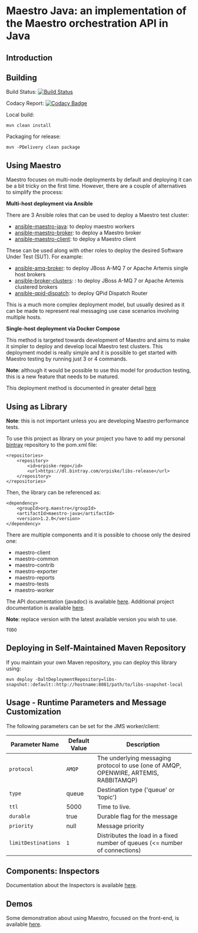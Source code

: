 Maestro Java: an implementation of the Maestro orchestration API in Java
============


Introduction
----


Building
----
Build Status: [![Build Status](https://travis-ci.org/maestro-performance/maestro-java.svg?branch=devel)](https://travis-ci.org/maestro-performance/maestro-java)

Codacy Report: [![Codacy Badge](https://api.codacy.com/project/badge/Grade/ddaacf55e38140bb82aa15f02f158164)](https://www.codacy.com/app/orpiske/maestro-java?utm_source=github.com&amp;utm_medium=referral&amp;utm_content=orpiske/maestro-java&amp;utm_campaign=Badge_Grade)


Local build:
```
mvn clean install
```

Packaging for release:

```
mvn -PDelivery clean package
```


Using Maestro
----

Maestro focuses on multi-node deployments by default and deploying it can be a bit tricky
on the first time. However, there are a couple of alternatives to simplify the process:

**Multi-host deployment via Ansible**

There are 3 Ansible roles that can be used to deploy a Maestro test cluster: 
* [ansible-maestro-java](https://github.com/msgqe/ansible-maestro-java): to deploy maestro workers
* [ansible-maestro-broker](https://github.com/msgqe/ansible-maestro-broker): to deploy a Maestro broker
* [ansible-maestro-client](https://github.com/msgqe/ansible-maestro-client): to deploy a Maestro client

These can be used along with other roles to deploy the desired Software Under Test (SUT). 
For example:
* [ansible-amq-broker](https://github.com/msgqe/ansible-amq-broker): to deploy JBoss A-MQ 7 or Apache Artemis single host brokers
* [ansible-broker-clusters](https://github.com/msgqe/ansible-broker-clusters): : to deploy JBoss A-MQ 7 or Apache Artemis clustered brokers
* [ansible-qpid-dispatch](https://github.com/rh-messaging-qe/ansible-qpid-dispatch): to deploy QPid Dispatch Router

This is a much more complex deployment model, but usually desired as it can be made to 
represent real messaging use case scenarios involving multiple hosts.

**Single-host deployment via Docker Compose**

This method is targeted towards development of Maestro and aims to make it simpler to 
deploy and develop local Maestro test clusters. This deployment model is really simple and
it is possible to get started with Maestro testing by running just 3 or 4 commands.

**Note**: although it would be possible to use this model for production testing, this is 
a new feature that needs to be matured.  

This deployment method is documented in greater detail [here](extra/docker-compose/maestro)


Using as Library
----

**Note**: this is not important unless you are developing Maestro performance tests.


To use this project as library on your project you have to add my personal 
[bintray](https://bintray.com/orpiske/libs-release/) repository to the pom.xml
file:

```
<repositories>
    <repository>
        <id>orpiske-repo</id>
        <url>https://dl.bintray.com/orpiske/libs-release</url>
    </repository>
</repositories>
```

Then, the library can be referenced as: 
```
<dependency>
    <groupId>org.maestro</groupId>
    <artifactId>maestro-java</artifactId>
    <version>1.2.0</version>
</dependency>
```

There are multiple components and it is possible to choose only the desired one: 

* maestro-client
* maestro-common
* maestro-contrib
* maestro-exporter
* maestro-reports
* maestro-tests
* maestro-worker

The API documentation (javadoc) is available [here](http://www.orpiske.net/files/javadoc/maestro-java-1.2/apidocs/). 
Additional project documentation is available [here](http://www.orpiske.net/files/javadoc/maestro-java-1.2/). 

**Note**: replace version with the latest available version you wish to use.


```
TODO
```

Deploying in Self-Maintained Maven Repository
----

If you maintain your own Maven repository, you can deploy this library using:

```
mvn deploy -DaltDeploymentRepository=libs-snapshot::default::http://hostname:8081/path/to/libs-snapshot-local
```

Usage - Runtime Parameters and Message Customization
----

The following parameters can be set for the JMS worker/client:

| Parameter Name    | Default Value       | Description          |
|-------------------|---------------------|----------------------|
| `protocol` | `AMQP` | The underlying messaging protocol to use (one of AMQP, OPENWIRE, ARTEMIS, RABBITAMQP) |
| `type` | queue | Destination type ('queue' or 'topic') |
| `ttl` | 5000 | Time to live. |
| `durable` | true | Durable flag for the message |
| `priority` | null | Message priority |
| `limitDestinations` | `1` | Distributes the load in a fixed number of queues (<= number of connections) |


Components: Inspectors
---- 

Documentation about the Inspectors is available [here](extra/doc/Inspectors.md).


Demos
---- 

Some demonstration about using Maestro, focused on the front-end, is available [here](extra/doc/Demos.md).